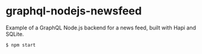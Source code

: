 # graphql-nodejs-newsfeed

Example of a GraphQL Node.js backend for a news feed, built with Hapi and SQLite.

```
$ npm start
```

